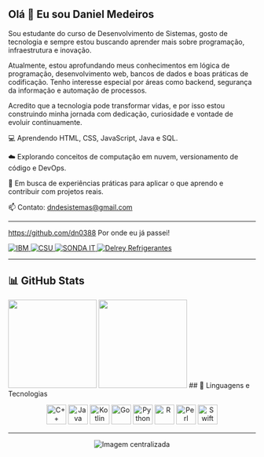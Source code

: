 ## Olá 👋 Eu sou Daniel Medeiros

Sou estudante do curso de Desenvolvimento de Sistemas, gosto  de tecnologia e sempre estou buscando aprender mais sobre programação, infraestrutura e inovação.

Atualmente, estou aprofundando meus conhecimentos em lógica de programação, desenvolvimento web, bancos de dados e boas práticas de codificação. Tenho interesse especial por áreas como backend, segurança da informação e automação de processos.

Acredito que a tecnologia pode transformar vidas, e por isso estou construindo minha jornada com dedicação, curiosidade e vontade de evoluir continuamente.

💻 Aprendendo HTML, CSS, JavaScript, Java e SQL.

☁️ Explorando conceitos de computação em nuvem, versionamento de código e DevOps.

🚀 Em busca de experiências práticas para aplicar o que aprendo e contribuir com projetos reais.


📫 Contato: dndesistemas@gmail.com

---
https://github.com/dn0388
Por onde eu já passei!
<p align="left"> <a href="https://www.ibm.com" target="_blank"> <img src="https://img.shields.io/badge/IBM-0530AD?style=for-the-badge&logo=IBM&logoColor=white" alt="IBM" /> </a> <a href="https://www.csu.com.br/" target="_blank"> <img src="https://img.shields.io/badge/CSU-002E5D?style=for-the-badge&logoColor=white" alt="CSU" /> </a> <a href="https://www.sonda.com/" target="_blank"> <img src="https://img.shields.io/badge/SONDA--IT-000000?style=for-the-badge&logoColor=white" alt="SONDA IT" /> </a> <a href="https://delreyrefrigerantes.com.br/" target="_blank"> <img src="https://img.shields.io/badge/Delrey_Refrigerantes-228B22?style=for-the-badge&logoColor=white" alt="Delrey Refrigerantes" /> </a> </p>

---

## 📊 GitHub Stats
<!-- GitHub Stats -->
<img height="180em" src="https://github-readme-stats.vercel.app/api?username=dn0388&show_icons=true&theme=tokyonight&hide_title=false" />
<img height="180em" src="https://github-readme-stats.vercel.app/api/top-langs/?username=dn0388&layout=compact&theme=tokyonight" />
## 🚀 Linguagens e Tecnologias

<p align="center">
  <img src="https://cdn.jsdelivr.net/gh/devicons/devicon/icons/cplusplus/cplusplus-original.svg" height="40" alt="C++" />
  <img src="https://cdn.jsdelivr.net/gh/devicons/devicon/icons/java/java-original.svg" height="40" alt="Java" />
  <img src="https://cdn.jsdelivr.net/gh/devicons/devicon/icons/kotlin/kotlin-original.svg" height="40" alt="Kotlin" />
  <img src="https://cdn.jsdelivr.net/gh/devicons/devicon/icons/go/go-original.svg" height="40" alt="Go" />
  <img src="https://cdn.jsdelivr.net/gh/devicons/devicon/icons/python/python-original.svg" height="40" alt="Python" />
  <img src="https://cdn.jsdelivr.net/gh/devicons/devicon/icons/r/r-original.svg" height="40" alt="R" />
  <img src="https://cdn.jsdelivr.net/gh/devicons/devicon/icons/perl/perl-original.svg" height="40" alt="Perl" />
  <img src="https://cdn.jsdelivr.net/gh/devicons/devicon/icons/swift/swift-original.svg" height="40" alt="Swift" />
</p>

---

<p align="center">
  <img src="https://github.com/user-attachments/assets/d1285ea5-983e-405e-a17e-53673b2a3041" alt="Imagem centralizada" />
</p>

